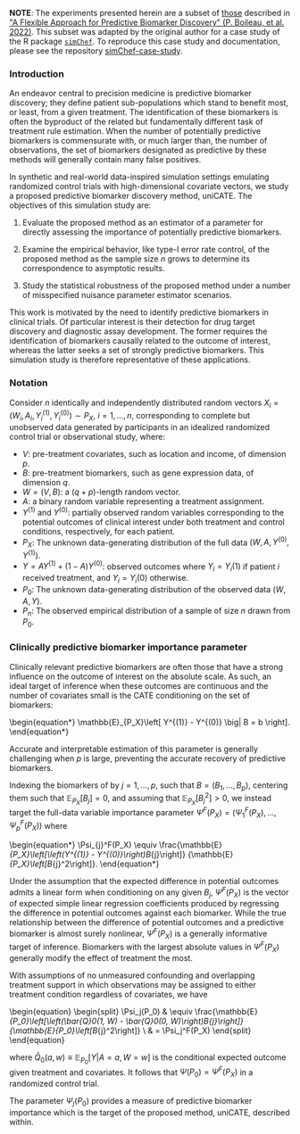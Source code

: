 **NOTE**: The experiments presented herein are a subset of
[those](https://github.com/PhilBoileau/pub_uniCATE) described in ["A Flexible
Approach for Predictive Biomarker Discovery" (P. Boileau, et al.
2022)](https://arxiv.org/abs/2205.01285). This subset was adapted by the
original author for a case study of the R package
[`simChef`](https://yu-group.github.io/simChef). To reproduce this case study
and documentation, please see the repository
[simChef-case-study](https://github.com/PhilBoileau/simChef-case-study).

### Introduction

An endeavor central to precision medicine is predictive biomarker discovery;
they define patient sub-populations which stand to benefit most, or least, from
a given treatment. The identification of these biomarkers is often the byproduct
of the related but fundamentally different task of treatment rule estimation.
When the number of potentially predictive biomarkers is commensurate with, or
much larger than, the number of observations, the set of biomarkers designated
as predictive by these methods will generally contain many false positives.

In synthetic and real-world data-inspired simulation settings emulating
randomized control trials with high-dimensional covariate vectors, we study a
proposed predictive biomarker discovery method, uniCATE. The objectives of this
simulation study are:

1. Evaluate the proposed method as an estimator of a parameter for directly
   assessing the importance of potentially predictive biomarkers.

2. Examine the empirical behavior, like type-I error rate control, of the
   proposed method as the sample size $n$ grows to determine its correspondence
   to asymptotic results.

3. Study the statistical robustness of the proposed method under a number of
   misspecified nuisance parameter estimator scenarios.

This work is motivated by the need to identify predictive biomarkers in
clinical trials. Of particular interest is their detection for drug target
discovery and diagnostic assay development. The former requires the
identification of biomarkers causally related to the outcome of interest,
whereas the latter seeks a set of strongly predictive biomarkers. This
simulation study is therefore representative of these applications.

### Notation

Consider $n$ identically and independently distributed random vectors $X_i =
(W_i, A_i, Y^{(1)}_i, Y^{(0)}_i) \sim P_X$, $i = 1, \ldots, n$, corresponding
to complete but unobserved data generated by participants in an idealized
randomized control trial or observational study, where:

- $V$: pre-treatment covariates, such as location and income, of dimension $p$.
- $B$: pre-treatment biomarkers, such as gene expression data, of dimension
  $q$.
- $W = (V, B)$: a $(q+p)$-length random vector.
- $A$: a binary random variable representing a treatment assignment.
- $Y^{(1)}$ and $Y^{(0)}$: partially observed random variables corresponding to
  the potential outcomes of clinical interest under both treatment and control
  conditions, respectively, for each patient.
- $P_X$: The unknown data-generating distribution of the full data $(W, A,
  Y^{(0)}, Y^{(1)})$.
- $Y = AY^{(1)} + (1-A)Y^{(0)}$: observed outcomes where $Y_i = Y_i(1)$ if
  patient $i$ received treatment, and $Y_i = Y_i(0)$ otherwise.
- $P_0$: The unknown data-generating distribution of the observed data $(W, A,
  Y)$.
- $P_n$: The observed empirical distribution of a sample of size $n$ drawn from
  $P_0$.

### Clinically predictive biomarker importance parameter

Clinically relevant predictive biomarkers are often those that have a strong
influence on the outcome of interest on the absolute scale. As such, an ideal
target of inference when these outcomes are continuous and the number of
covariates small is the CATE conditioning on the set of biomarkers:

\begin{equation*}
  \mathbb{E}_{P_X}\left[
    Y^{(1)} - Y^{(0)} \big| B = b
  \right].
\end{equation*}

Accurate and interpretable estimation of this parameter is generally challenging
when $p$ is large, preventing the accurate recovery of predictive biomarkers.

Indexing the biomarkers of by $j = 1, \ldots, p$, such that $B = (B_{1},
\ldots, B_{p})$, centering them such that $\mathbb{E}_{P_X}[B_{j}] = 0$, and
assuming that $\mathbb{E}_{P_X}[B^2_{j}] > 0$, we instead target the full-data
variable importance parameter $\Psi^F(P_X) = (\Psi^F_1(P_X), \ldots,
\Psi_p^F(P_X))$ where

\begin{equation*}
  \Psi_{j}^F(P_X) \equiv \frac{\mathbb{E}_{P_X}\left[\left(Y^{(1)} -
    Y^{(0)}\right)B_{j}\right]} {\mathbb{E}_{P_X}\left[B_{j}^2\right]}.
\end{equation*}

Under the assumption that the expected difference in potential outcomes admits a
linear form when conditioning on any given $B_j$, $\Psi^F(P_X)$ is the vector
of expected simple linear regression coefficients produced by regressing the
difference in potential outcomes against each biomarker. While the true
relationship between the difference of potential outcomes and a predictive
biomarker is almost surely nonlinear, $\Psi^F(P_X)$ is a generally informative
target of inference. Biomarkers with the largest absolute values in
$\Psi^F(P_X)$ generally modify the effect of treatment the most.

With assumptions of no unmeasured confounding and overlapping treatment support
in which observations may be assigned to either treatment condition regardless
of covariates, we have

\begin{equation}
  \begin{split}
    \Psi_j(P_0)
    & \equiv \frac{\mathbb{E}_{P_0}\left[\left(\bar{Q}_0(1, W) -
      \bar{Q}_0(0, W)\right)B_{j}\right]}
      {\mathbb{E}_{P_0}\left[B_{j}^2\right]} \\
    & = \Psi_j^F(P_X)
  \end{split}
\end{equation}

where $\bar{Q}_0(a, w) \equiv \mathbb{E}_{P_0}[Y|A = a, W = w]$ is the
conditional expected outcome given treatment and covariates. It follows that
$\Psi(P_0) = \Psi^F(P_X)$ in a randomized control trial.

The parameter $\Psi_j(P_0)$ provides a measure of predictive biomarker importance which is the target of the proposed method, uniCATE, described within.
